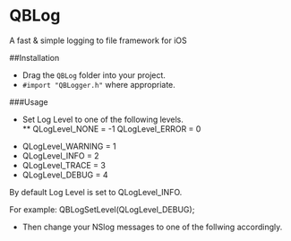 QBLog
===============

A fast &amp; simple logging to file framework for iOS

##Installation

- Drag the `QBLog` folder into your project.
- `#import "QBLogger.h"` where appropriate. 

###Usage

* Set Log Level to one of the following levels.     
** QLogLevel_NONE      = -1
 QLogLevel_ERROR     = 0
- QLogLevel_WARNING   = 1
- QLogLevel_INFO      = 2
- QLogLevel_TRACE     = 3
- QLogLevel_DEBUG     = 4

By default Log Level is set to QLogLevel_INFO.

  For example:
  QBLogSetLevel(QLogLevel_DEBUG);
  
- Then change your NSlog messages to one of the follwing accordingly.
  


